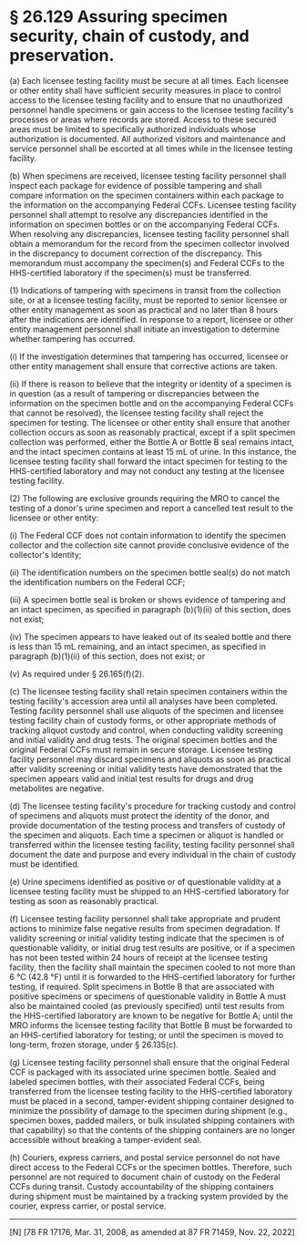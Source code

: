 # § 26.129   Assuring specimen security, chain of custody, and preservation.

(a) Each licensee testing facility must be secure at all times. Each licensee or other entity shall have sufficient security measures in place to control access to the licensee testing facility and to ensure that no unauthorized personnel handle specimens or gain access to the licensee testing facility's processes or areas where records are stored. Access to these secured areas must be limited to specifically authorized individuals whose authorization is documented. All authorized visitors and maintenance and service personnel shall be escorted at all times while in the licensee testing facility.




(b) When specimens are received, licensee testing facility personnel shall inspect each package for evidence of possible tampering and shall compare information on the specimen containers within each package to the information on the accompanying Federal CCFs. Licensee testing facility personnel shall attempt to resolve any discrepancies identified in the information on specimen bottles or on the accompanying Federal CCFs. When resolving any discrepancies, licensee testing facility personnel shall obtain a memorandum for the record from the specimen collector involved in the discrepancy to document correction of the discrepancy. This memorandum must accompany the specimen(s) and Federal CCFs to the HHS-certified laboratory if the specimen(s) must be transferred.


(1) Indications of tampering with specimens in transit from the collection site, or at a licensee testing facility, must be reported to senior licensee or other entity management as soon as practical and no later than 8 hours after the indications are identified. In response to a report, licensee or other entity management personnel shall initiate an investigation to determine whether tampering has occurred.


(i) If the investigation determines that tampering has occurred, licensee or other entity management shall ensure that corrective actions are taken.


(ii) If there is reason to believe that the integrity or identity of a specimen is in question (as a result of tampering or discrepancies between the information on the specimen bottle and on the accompanying Federal CCFs that cannot be resolved), the licensee testing facility shall reject the specimen for testing. The licensee or other entity shall ensure that another collection occurs as soon as reasonably practical, except if a split specimen collection was performed, either the Bottle A or Bottle B seal remains intact, and the intact specimen contains at least 15 mL of urine. In this instance, the licensee testing facility shall forward the intact specimen for testing to the HHS-certified laboratory and may not conduct any testing at the licensee testing facility.


(2) The following are exclusive grounds requiring the MRO to cancel the testing of a donor's urine specimen and report a cancelled test result to the licensee or other entity:




(i) The Federal CCF does not contain information to identify the specimen collector and the collection site cannot provide conclusive evidence of the collector's identity;


(ii) The identification numbers on the specimen bottle seal(s) do not match the identification numbers on the Federal CCF;


(iii) A specimen bottle seal is broken or shows evidence of tampering and an intact specimen, as specified in paragraph (b)(1)(ii) of this section, does not exist;


(iv) The specimen appears to have leaked out of its sealed bottle and there is less than 15 mL remaining, and an intact specimen, as specified in paragraph (b)(1)(ii) of this section, does not exist; or


(v) As required under § 26.165(f)(2).


(c) The licensee testing facility shall retain specimen containers within the testing facility's accession area until all analyses have been completed. Testing facility personnel shall use aliquots of the specimen and licensee testing facility chain of custody forms, or other appropriate methods of tracking aliquot custody and control, when conducting validity screening and initial validity and drug tests. The original specimen bottles and the original Federal CCFs must remain in secure storage. Licensee testing facility personnel may discard specimens and aliquots as soon as practical after validity screening or initial validity tests have demonstrated that the specimen appears valid and initial test results for drugs and drug metabolites are negative.


(d) The licensee testing facility's procedure for tracking custody and control of specimens and aliquots must protect the identity of the donor, and provide documentation of the testing process and transfers of custody of the specimen and aliquots. Each time a specimen or aliquot is handled or transferred within the licensee testing facility, testing facility personnel shall document the date and purpose and every individual in the chain of custody must be identified.


(e) Urine specimens identified as positive or of questionable validity at a licensee testing facility must be shipped to an HHS-certified laboratory for testing as soon as reasonably practical.


(f) Licensee testing facility personnel shall take appropriate and prudent actions to minimize false negative results from specimen degradation. If validity screening or initial validity testing indicate that the specimen is of questionable validity, or initial drug test results are positive, or if a specimen has not been tested within 24 hours of receipt at the licensee testing facility, then the facility shall maintain the specimen cooled to not more than 6 °C (42.8 °F) until it is forwarded to the HHS-certified laboratory for further testing, if required. Split specimens in Bottle B that are associated with positive specimens or specimens of questionable validity in Bottle A must also be maintained cooled (as previously specified) until test results from the HHS-certified laboratory are known to be negative for Bottle A; until the MRO informs the licensee testing facility that Bottle B must be forwarded to an HHS-certified laboratory for testing; or until the specimen is moved to long-term, frozen storage, under § 26.135(c).


(g) Licensee testing facility personnel shall ensure that the original Federal CCF is packaged with its associated urine specimen bottle. Sealed and labeled specimen bottles, with their associated Federal CCFs, being transferred from the licensee testing facility to the HHS-certified laboratory must be placed in a second, tamper-evident shipping container designed to minimize the possibility of damage to the specimen during shipment (e.g., specimen boxes, padded mailers, or bulk insulated shipping containers with that capability) so that the contents of the shipping containers are no longer accessible without breaking a tamper-evident seal.


(h) Couriers, express carriers, and postal service personnel do not have direct access to the Federal CCFs or the specimen bottles. Therefore, such personnel are not required to document chain of custody on the Federal CCFs during transit. Custody accountability of the shipping containers during shipment must be maintained by a tracking system provided by the courier, express carrier, or postal service.



---

[N] [78 FR 17176, Mar. 31, 2008, as amended at 87 FR 71459, Nov. 22, 2022]






